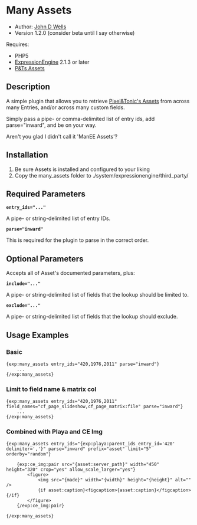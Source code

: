 # Many Assets

* Author: [John D Wells](http://johndwells.com)
* Version 1.2.0 (consider beta until I say otherwise)

Requires:

* PHP5
* [ExpressionEngine](http://expressionengine.com/) 2.1.3 or later
* [P&Ts Assets](http://pixelandtonic.com/assets)


## Description

A simple plugin that allows you to retrieve [Pixel&Tonic's Assets](http://pixelandtonic.com/assets) from across many Entries, and/or across many custom fields.

Simply pass a pipe- or comma-delimited list of entry ids, add parse="inward", and be on your way. 

Aren't you glad I didn't call it 'ManEE Assets'?


## Installation

1. Be sure Assets is installed and configured to your liking
2. Copy the many_assets folder to ./system/expressionengine/third_party/


## Required Parameters

**`entry_ids="..."`**

A pipe- or string-delimited list of entry IDs.

**`parse="inward"`**

This is required for the plugin to parse in the correct order.


## Optional Parameters

Accepts all of Asset's documented parameters, plus:

**`include="..."`**

A pipe- or string-delimited list of fields that the lookup should be limited to.

**`exclude="..."`**

A pipe- or string-delimited list of fields that the lookup should exclude.


## Usage Examples #

### Basic #

	{exp:many_assets entry_ids="420,1976,2011" parse="inward"}
		...
	{/exp:many_assets}


### Limit to field name & matrix col #

	{exp:many_assets entry_ids="420,1976,2011" field_names="cf_page_slideshow,cf_page_matrix:file" parse="inward"}
		...
	{/exp:many_assets}


### Combined with Playa and CE Img #

	{exp:many_assets entry_ids="{exp:playa:parent_ids entry_id='420' delimiter=','}" parse="inward" prefix="asset" limit="5" orderby="random"}

		{exp:ce_img:pair src="{asset:server_path}" width="450" height="320" crop="yes" allow_scale_larger="yes"}
			<figure>
				<img src="{made}" width="{width}" height="{height}" alt="" />
				{if asset:caption}<figcaption>{asset:caption}</figcaption>{/if}
			</figure>
		{/exp:ce_img:pair}
		
	{/exp:many_assets}


